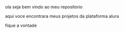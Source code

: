 ola seja bem vindo ao meu repositorio


aqui voce encontrara meus projetos da plataforma alura 

fique a vontade 
